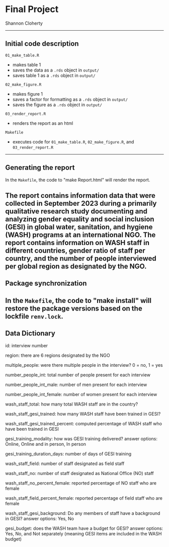 # Final Project

Shannon Cloherty

------------------------------------------------------------------------

## Initial code description

`01_make_table.R`
  - makes table 1
  - saves the data as a `.rds` object in `output/`
  - saves table 1 as a `.rds` object in `output/`
  
`02_make_figure.R`
  - makes figure 1
  - saves a factor for formatting as a `.rds` object in `output/`
  - saves the figure as a `.rds` object in `output/`
  
`03_render_report.R`
  - renders the report as an html
  
`Makefile`
  - executes code for `01_make_table.R`, `02_make_figure.R`, and 
    `03_render_report.R`

------------------------------------------------------------------------
## Generating the report

In the `Makefile`, the code to "make Report.html" will render the report.

The report contains information data that were collected in September 2023 
during a primarily qualitative research study documenting and analyzing gender 
equality and social inclusion (GESI) in global water, sanitation, and hygiene
(WASH) programs at an international NGO. The report contains information on WASH
staff in different countries, gender ratio of staff per country, and the number
of people interviewed per global region as designated by the NGO.
------------------------------------------------------------------------

## Package synchronization

In the `Makefile`, the code to "make install" will restore the package versions
based on the lockfile `renv.lock`.
------------------------------------------------------------------------

## Data Dictionary

id: interview number

region: there are 6 regions designated by the NGO

multiple_people: were there multiple people in the interview? 0 = no, 1 = yes

number_people_int: total number of people present for each interview

number_people_int_male: number of men present for each interview

number_people_int_female: number of women present for each interview

wash_staff_total: how many total WASH staff are in the country?

wash_staff_gesi_trained: how many WASH staff have been trained in GESI?

wash_staff_gesi_trained_percent: computed percentage of WASH staff who have been trained in GESI

gesi_training_modality: how was GESI training delivered? answer options: Online, Online and in person, In person

gesi_training_duration_days: number of days of GESI training

wash_staff_field: number of staff designated as field staff

wash_staff_no: number of staff designated as National Office (NO) staff

wash_staff_no_percent_female: reported percentage of NO staff who are female

wash_staff_field_percent_female: reported percentage of field staff who are female

wash_staff_gesi_background: Do any members of staff have a background in GESI? answer options: Yes, No

gesi_budget: does the WASH team have a budget for GESI? answer options: Yes, No, and Not separately (meaning GESI items are included in the WASH budget)
